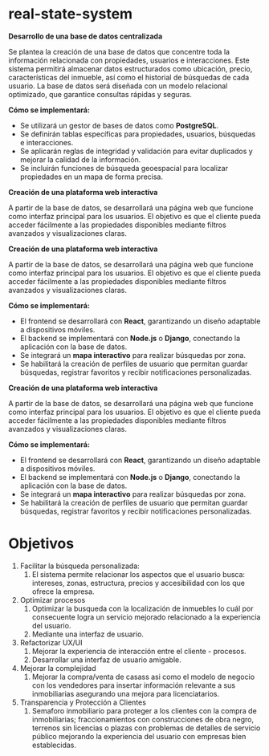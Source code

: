 # real-state-system

**Desarrollo de una base de datos centralizada**

Se plantea la creación de una base de datos que concentre toda la información relacionada con propiedades, usuarios e interacciones. Este sistema permitirá almacenar datos estructurados como ubicación, precio, características del inmueble, así como el historial de búsquedas de cada usuario. La base de datos será diseñada con un modelo relacional optimizado, que garantice consultas rápidas y seguras.

**Cómo se implementará:**

- Se utilizará un gestor de bases de datos como **PostgreSQL**.
- Se definirán tablas específicas para propiedades, usuarios, búsquedas e interacciones.
- Se aplicarán reglas de integridad y validación para evitar duplicados y mejorar la calidad de la información.
- Se incluirán funciones de búsqueda geoespacial para localizar propiedades en un mapa de forma precisa.

**Creación de una plataforma web interactiva**

A partir de la base de datos, se desarrollará una página web que funcione como interfaz principal para los usuarios. El objetivo es que el cliente pueda acceder fácilmente a las propiedades disponibles mediante filtros avanzados y visualizaciones claras.

**Creación de una plataforma web interactiva**

A partir de la base de datos, se desarrollará una página web que funcione como interfaz principal para los usuarios. El objetivo es que el cliente pueda acceder fácilmente a las propiedades disponibles mediante filtros avanzados y visualizaciones claras.

**Cómo se implementará:**

- El frontend se desarrollará con **React**, garantizando un diseño adaptable a dispositivos móviles.
- El backend se implementará con **Node.js** o **Django**, conectando la aplicación con la base de datos.
- Se integrará un **mapa interactivo** para realizar búsquedas por zona.
- Se habilitará la creación de perfiles de usuario que permitan guardar búsquedas, registrar favoritos y recibir notificaciones personalizadas.

**Creación de una plataforma web interactiva**

A partir de la base de datos, se desarrollará una página web que funcione como interfaz principal para los usuarios. El objetivo es que el cliente pueda acceder fácilmente a las propiedades disponibles mediante filtros avanzados y visualizaciones claras.

**Cómo se implementará:**

- El frontend se desarrollará con **React**, garantizando un diseño adaptable a dispositivos móviles.
- El backend se implementará con **Node.js** o **Django**, conectando la aplicación con la base de datos.
- Se integrará un **mapa interactivo** para realizar búsquedas por zona.
- Se habilitará la creación de perfiles de usuario que permitan guardar búsquedas, registrar favoritos y recibir notificaciones personalizadas.


# Objetivos

1. Facilitar la búsqueda personalizada:
    1. El sistema permite relacionar los aspectos que el usuario busca: intereses, zonas, estructura, precios y accesibilidad con los que ofrece la empresa.
2. Optimizar procesos
    1. Optimizar la busqueda con la localización de inmuebles lo cuál por consecuente logra un servicio mejorado relacionado a la experiencia del usuario.
    2. Mediante una interfaz de usuario.
3. Refactorizar UX/UI
    1. Mejorar la experiencia de interacción entre el cliente - procesos.
    2. Desarrollar una interfaz de usuario amigable.
4. Mejorar la complejidad
    1. Mejorar la compra/venta de casass asi como el modelo de negocio con los vendedores para insertar información relevante a sus inmobiliarias asegurando una mejora para licenciatarios.
5. Transparencia y Protección a Clientes
    1. Semaforo inmobiliario para proteger a los clientes con la compra de inmobiliarias; fraccionamientos con construcciones de obra negro, terrenos sin licencias o plazas con problemas de detalles de servicio público mejorando la experiencia del usuario con empresas bien establecidas.
  
       
